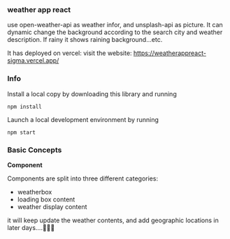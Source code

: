 ### weather app react 
use open-weather-api as weather infor, and unsplash-api as picture. It can dynamic change the background according to the search city and weather description. If rainy it shows raining background...etc. 

It has deployed on vercel:
visit the website: https://weatherappreact-sigma.vercel.app/

### Info
Install a local copy by downloading this library and running

    npm install

Launch a local development environment by running

    npm start

### Basic Concepts

**Component**

Components are split into three different categories:

-   weatherbox 
-   loading box content
-   weather display content

  it will keep update the weather contents, and add geographic locations in later days....🧚🏻‍♀️
